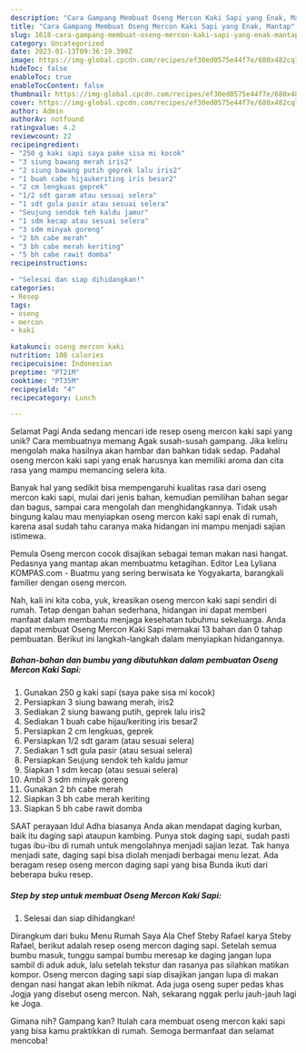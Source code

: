 ```yaml
---
description: "Cara Gampang Membuat Oseng Mercon Kaki Sapi yang Enak, Mantap"
title: "Cara Gampang Membuat Oseng Mercon Kaki Sapi yang Enak, Mantap"
slug: 1618-cara-gampang-membuat-oseng-mercon-kaki-sapi-yang-enak-mantap
category: Uncategorized
date: 2023-01-13T09:36:19.390Z
image: https://img-global.cpcdn.com/recipes/ef30ed0575e44f7e/680x482cq70/oseng-mercon-kaki-sapi-foto-resep-utama.jpg
hideToc: false
enableToc: true
enableTocContent: false
thumbnail: https://img-global.cpcdn.com/recipes/ef30ed0575e44f7e/680x482cq70/oseng-mercon-kaki-sapi-foto-resep-utama.jpg
cover: https://img-global.cpcdn.com/recipes/ef30ed0575e44f7e/680x482cq70/oseng-mercon-kaki-sapi-foto-resep-utama.jpg
author: Admin
authorAv: notfound
ratingvalue: 4.2
reviewcount: 22
recipeingredient:
- "250 g kaki sapi saya pake sisa mi kocok"
- "3 siung bawang merah iris2"
- "2 siung bawang putih geprek lalu iris2"
- "1 buah cabe hijaukeriting iris besar2"
- "2 cm lengkuas geprek"
- "1/2 sdt garam atau sesuai selera"
- "1 sdt gula pasir atau sesuai selera"
- "Seujung sendok teh kaldu jamur"
- "1 sdm kecap atau sesuai selera"
- "3 sdm minyak goreng"
- "2 bh cabe merah"
- "3 bh cabe merah keriting"
- "5 bh cabe rawit domba"
recipeinstructions:

- "Selesai dan siap dihidangkan!"
categories:
- Resep
tags:
- oseng
- mercon
- kaki

katakunci: oseng mercon kaki 
nutrition: 108 calories
recipecuisine: Indonesian
preptime: "PT21M"
cooktime: "PT35M"
recipeyield: "4"
recipecategory: Lunch

---
```



Selamat Pagi Anda sedang mencari ide resep oseng mercon kaki sapi yang unik? Cara membuatnya memang Agak susah-susah gampang. Jika keliru mengolah maka hasilnya akan hambar dan bahkan tidak sedap. Padahal oseng mercon kaki sapi yang enak harusnya kan memiliki aroma dan cita rasa yang mampu memancing selera kita.


Banyak hal yang sedikit bisa mempengaruhi kualitas rasa dari oseng mercon kaki sapi, mulai dari jenis bahan, kemudian pemilihan bahan segar dan bagus, sampai cara mengolah dan menghidangkannya. Tidak usah bingung kalau mau menyiapkan oseng mercon kaki sapi enak di rumah, karena asal sudah tahu caranya maka hidangan ini mampu menjadi sajian istimewa.

Pemula Oseng mercon cocok disajikan sebagai teman makan nasi hangat. Pedasnya yang mantap akan membuatmu ketagihan. Editor Lea Lyliana KOMPAS.com - Buatmu yang sering berwisata ke Yogyakarta, barangkali familier dengan oseng mercon.


Nah, kali ini kita coba, yuk, kreasikan oseng mercon kaki sapi sendiri di rumah. Tetap dengan bahan sederhana, hidangan ini dapat memberi manfaat dalam membantu menjaga kesehatan tubuhmu sekeluarga. Anda dapat membuat Oseng Mercon Kaki Sapi memakai 13 bahan dan 0 tahap pembuatan. Berikut ini langkah-langkah dalam menyiapkan hidangannya.

<!--inarticleads1-->

##### Bahan-bahan dan bumbu yang dibutuhkan dalam pembuatan Oseng Mercon Kaki Sapi:

1. Gunakan 250 g kaki sapi (saya pake sisa mi kocok)
1. Persiapkan 3 siung bawang merah, iris2
1. Sediakan 2 siung bawang putih, geprek lalu iris2
1. Sediakan 1 buah cabe hijau/keriting iris besar2
1. Persiapkan 2 cm lengkuas, geprek
1. Persiapkan 1/2 sdt garam (atau sesuai selera)
1. Sediakan 1 sdt gula pasir (atau sesuai selera)
1. Persiapkan Seujung sendok teh kaldu jamur
1. Siapkan 1 sdm kecap (atau sesuai selera)
1. Ambil 3 sdm minyak goreng
1. Gunakan 2 bh cabe merah
1. Siapkan 3 bh cabe merah keriting
1. Siapkan 5 bh cabe rawit domba


SAAT perayaan Idul Adha biasanya Anda akan mendapat daging kurban, baik itu daging sapi ataupun kambing. Punya stok daging sapi, sudah pasti tugas ibu-ibu di rumah untuk mengolahnya menjadi sajian lezat. Tak hanya menjadi sate, daging sapi bisa diolah menjadi berbagai menu lezat. Ada beragam resep oseng mercon daging sapi yang bisa Bunda ikuti dari beberapa buku resep. 

<!--inarticleads2-->

##### Step by step untuk membuat Oseng Mercon Kaki Sapi:


1. Selesai dan siap dihidangkan!

Dirangkum dari buku Menu Rumah Saya Ala Chef Steby Rafael karya Steby Rafael, berikut adalah resep oseng mercon daging sapi. Setelah semua bumbu masuk, tunggu sampai bumbu meresap ke daging jangan lupa sambil di aduk aduk, lalu setelah tekstur dan rasanya pas silahkan matikan kompor. Oseng mercon daging sapi siap disajikan jangan lupa di makan dengan nasi hangat akan lebih nikmat. Ada juga oseng super pedas khas Jogja yang disebut oseng mercon. Nah, sekarang nggak perlu jauh-jauh lagi ke Joga. 

Gimana nih? Gampang kan? Itulah cara membuat oseng mercon kaki sapi yang bisa kamu praktikkan di rumah. Semoga bermanfaat dan selamat mencoba!
